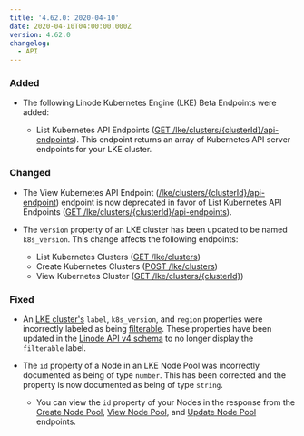 ```yaml
---
title: '4.62.0: 2020-04-10'
date: 2020-04-10T04:00:00.000Z
version: 4.62.0
changelog:
  - API
---
```


### Added

- The following Linode Kubernetes Engine (LKE) Beta Endpoints were added:

  - List Kubernetes API Endpoints ([GET /lke/clusters/{clusterId}/api-endpoints](https://www.linode.com/docs/api/linode-kubernetes-engine-lke/)). This endpoint returns an array of Kubernetes API server endpoints for your LKE cluster.

### Changed

- The View Kubernetes API Endpoint ([/lke/clusters/{clusterId}/api-endpoint](https://www.linode.com/docs/api/linode-kubernetes-engine-lke/)) endpoint is now deprecated in favor of List Kubernetes API Endpoints ([GET /lke/clusters/{clusterId}/api-endpoints](https://www.linode.com/docs/api/linode-kubernetes-engine-lke/)).

- The `version` property of an LKE cluster has been updated to be named `k8s_version`. This change affects the following endpoints:

    - List Kubernetes Clusters ([GET /lke/clusters](https://www.linode.com/docs/api/linode-kubernetes-engine-lke/))
    - Create Kubernetes Clusters ([POST /lke/clusters](https://www.linode.com/docs/api/linode-kubernetes-engine-lke/))
    - View Kubernetes Cluster ([GET /lke/clusters/{clusterId}](https://www.linode.com/docs/api/linode-kubernetes-engine-lke/))

### Fixed

- An [LKE cluster's](https://www.linode.com/docs/api/linode-kubernetes-engine-lke/) `label`, `k8s_version`, and `region` properties were incorrectly labeled as being [filterable](/api/v4/#filtering-and-sorting). These properties have been updated in the [Linode API v4 schema](/api/v4) to no longer display the `filterable` label.

- The `id` property of a Node in an LKE Node Pool was incorrectly documented as being of type `number`. This has been corrected and the property is now documented as being of type `string`.

    - You can view the `id` property of your Nodes in the response from the [Create Node Pool](https://www.linode.com/docs/api/linode-kubernetes-engine-lke/), [View Node Pool](https://www.linode.com/docs/api/linode-kubernetes-engine-lke/), and [Update Node Pool](https://www.linode.com/docs/api/linode-kubernetes-engine-lke/) endpoints.
